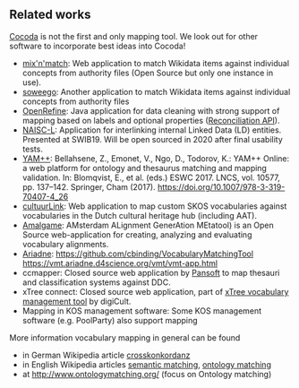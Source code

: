 ## Related works

[Cocoda](https://coli-conc.gbv.de/cocoda/) is not the first and only mapping tool. We look out for other software to incorporate best ideas into Cocoda!

-   [mix'n'match](https://tools.wmflabs.org/mix-n-match/): Web application to match Wikidata items against individual concepts from authority files (Open Source but only one instance in use).
-   [soweego](https://meta.wikimedia.org/wiki/Grants:Project/Hjfocs/soweego): Another application to match Wikidata items against individual concepts from authority files
-   [OpenRefine](http://openrefine.org/): Java application for data cleaning with strong support of mapping based on labels and optional properties ([Reconciliation API](https://github.com/OpenRefine/OpenRefine/wiki/Reconciliation-Service-API)).
-   [NAISC-L](https://www.scss.tcd.ie/~mckennl3/naisc/): Application for interlinking internal Linked Data (LD) entities. Presented at SWIB19. Will be open sourced in 2020 after final usability tests.
-   [YAM++](http://yamplusplus.lirmm.fr/): Bellahsene, Z., Emonet, V., Ngo, D., Todorov, K.: YAM++ Online: a web platform for ontology and thesaurus matching and mapping validation. In: Blomqvist, E., et al. (eds.) ESWC 2017. LNCS, vol. 10577, pp. 137–142. Springer, Cham (2017). https://doi.org/10.1007/978-3-319-70407-4_26
-   [cultuurLink](http://cultuurlink.beeldengeluid.nl/app/): Web application to map custom SKOS vocabularies against vocabularies in the Dutch cultural heritage hub (including AAT).
-   [Amalgame](http://semanticweb.cs.vu.nl/amalgame/): AMsterdam ALignment GenerAtion MEtatool) is an Open Source web-application for creating, analyzing and evaluating vocabulary alignments.
-   [Ariadne](http://heritagedata.org/vocabularyMatchingTool): https://github.com/cbinding/VocabularyMatchingTool https://vmt.ariadne.d4science.org/vmt/vmt-app.html
-   ccmapper: Closed source web application by [Pansoft](http://www.pansoft.de/) to map thesauri and classification systems against DDC.
-   xTree connect: Closed source web application, part of [xTree vocabulary management tool](https://www.digicult-verbund.de/de/digicultxtree) by digiCult.
-   Mapping in KOS management software: Some KOS management software (e.g. PoolParty) also support mapping

More information vocabulary mapping in general can be found

* in German Wikipedia article [crosskonkordanz](https://de.wikipedia.org/wiki/Crosskonkordanz)
* in English Wikipedia articles [semantic matching](https://en.wikipedia.org/wiki/Semantic_matching),
  [ontology matching](https://en.wikipedia.org/wiki/Ontology_alignment)
* at <http://www.ontologymatching.org/> (focus on Ontology matching)
